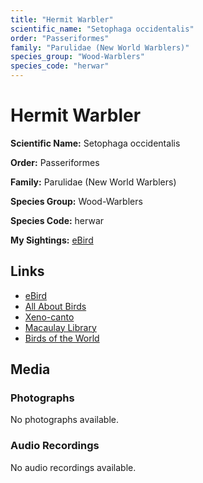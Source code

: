 ```yaml
---
title: "Hermit Warbler"
scientific_name: "Setophaga occidentalis"
order: "Passeriformes"
family: "Parulidae (New World Warblers)"
species_group: "Wood-Warblers"
species_code: "herwar"
---
```


# Hermit Warbler

**Scientific Name:** Setophaga occidentalis

**Order:** Passeriformes

**Family:** Parulidae (New World Warblers)

**Species Group:** Wood-Warblers

**Species Code:** herwar

**My Sightings:** [eBird](https://ebird.org/lifelist?r=world&time=life&spp=herwar)

## Links
* [eBird](https://ebird.org/species/herwar) 
* [All About Birds](https://www.allaboutbirds.org/guide/herwar) 
* [Xeno-canto](https://www.xeno-canto.org/species/setophaga-occidentalis) 
* [Macaulay Library](https://search.macaulaylibrary.org/catalog?taxonCode=herwar&sort=rating_rank_desc)
* [Birds of the World](https://birdsoftheworld.org/bow/species/herwar)

## Media
### Photographs
No photographs available.

### Audio Recordings
No audio recordings available.
